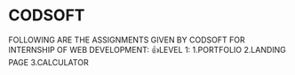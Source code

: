 # CODSOFT
FOLLOWING ARE THE ASSIGNMENTS GIVEN BY CODSOFT FOR INTERNSHIP OF WEB DEVELOPMENT:
👍LEVEL 1:
1.PORTFOLIO
2.LANDING PAGE
3.CALCULATOR
